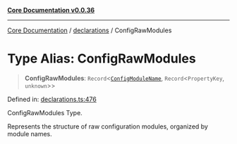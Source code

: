 [**Core Documentation v0.0.36**](../../README.md)

***

[Core Documentation](../../modules.md) / [declarations](../README.md) / ConfigRawModules

# Type Alias: ConfigRawModules

> **ConfigRawModules**: `Record`\<[`ConfigModuleName`](ConfigModuleName.md), `Record`\<`PropertyKey`, `unknown`\>\>

Defined in: [declarations.ts:476](https://github.com/stonemjs/core/blob/9f959fbf0878444ad50749e09c8b1ee612a83d71/src/declarations.ts#L476)

ConfigRawModules Type.

Represents the structure of raw configuration modules, organized by module names.
